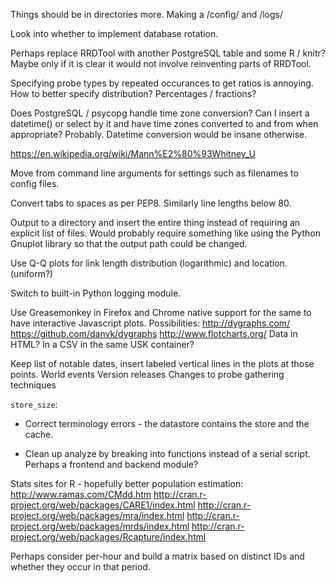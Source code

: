 Things should be in directories more. Making a /config/ and /logs/

Look into whether to implement database rotation.

Perhaps replace RRDTool with another PostgreSQL table and some R / knitr? Maybe only if it is clear it would not involve reinventing parts of RRDTool.

Specifying probe types by repeated occurances to get ratios is annoying. How to better specify distribution? Percentages / fractions?

Does PostgreSQL / psycopg handle time zone conversion? Can I insert a datetime() or select by it and have time zones converted to and from when appropriate?
    Probably. Datetime conversion would be insane otherwise.

https://en.wikipedia.org/wiki/Mann%E2%80%93Whitney_U

Move from command line arguments for settings such as filenames to config
files.

Convert tabs to spaces as per PEP8.
	Similarly line lengths below 80.

Output to a directory and insert the entire thing instead of requiring an explicit list of files.
	Would probably require something like using the Python Gnuplot library so that the output path could be changed.

Use Q-Q plots for link length distribution (logarithmic) and location. (uniform?)

Switch to built-in Python logging module.

Use Greasemonkey in Firefox and Chrome native support for the same to have interactive Javascript plots.
    Possibilities:
        http://dygraphs.com/
        https://github.com/danvk/dygraphs
        http://www.flotcharts.org/
    Data in HTML? In a CSV in the same USK container?

Keep list of notable dates, insert labeled vertical lines in the plots at those points.
    World events
    Version releases
    Changes to probe gathering techniques

`store_size`:

* Correct terminology errors - the datastore contains the store and the cache.

* Clean up analyze by breaking into functions instead of a serial script. Perhaps a frontend and backend module?

Stats sites for R - hopefully better population estimation:
http://www.ramas.com/CMdd.htm
http://cran.r-project.org/web/packages/CARE1/index.html
http://cran.r-project.org/web/packages/mra/index.html
http://cran.r-project.org/web/packages/mrds/index.html
http://cran.r-project.org/web/packages/Rcapture/index.html

Perhaps consider per-hour and build a matrix based on distinct IDs and whether they occur in that period.
